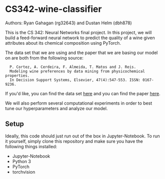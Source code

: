# CS342-wine-classifier

Authors: Ryan Gahagan (rg32643) and Dustan Helm (dbh878)

This is the CS 342: Neural Networks final project.
In this project, we will build a feed-forward neural network
to predict the quality of a wine given attributes about its
chemical composition using PyTorch.

The data set that we are using and the paper that we are
basing our model on are both from the following source:

```
  P. Cortez, A. Cerdeira, F. Almeida, T. Matos and J. Reis. 
  Modeling wine preferences by data mining from physicochemical properties.
  In Decision Support Systems, Elsevier, 47(4):547-553. ISSN: 0167-9236.
```

If you'd like, you can find the data set [here](https://archive.ics.uci.edu/ml/machine-learning-databases/wine-quality/)
and you can find the paper [here](https://www.sciencedirect.com/science/article/abs/pii/S0167923609001377?via%3Dihub).

We will also perform several computational experiments in order to best
tune our hyperparameters and analyze our model.

## Setup

Ideally, this code should just run out of the box in Jupyter-Notebook.
To run it yourself, simply clone this repository and make sure you have
the following things installed:
- Jupyter-Notebook
- Python 3
- PyTorch
- torchvision

